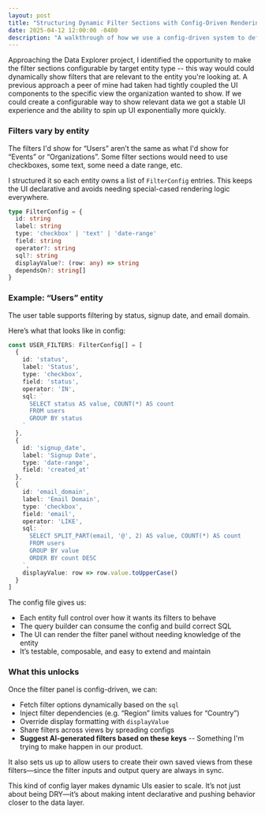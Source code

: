 ```yaml
---
layout: post
title: "Structuring Dynamic Filter Sections with Config-Driven Rendering"
date: 2025-04-12 12:00:00 -0400
description: "A walkthrough of how we use a config-driven system to define filter behavior across different data explorer views Covers dynamic SQL-backed filters, input types, and rendering logic—all declaratively mapped and easy to scale"
---
```


Approaching the Data Explorer project, I identified the opportunity to make the filter sections configurable by target entity type -- this way would could dynamically show filters that are relevant to the entity you're looking at. A previous approach a peer of mine had taken had tightly coupled the UI components to the specific view the organization wanted to show. If we could create a configurable way to show relevant data we got a stable UI experience and the ability to spin up UI exponentially more quickly.

### Filters vary by entity

The filters I'd show for “Users” aren’t the same as what I'd show for “Events” or “Organizations”. Some filter sections would need to use checkboxes, some text, some need a date range, etc.

I structured it so each entity owns a list of `FilterConfig` entries. This keeps the UI declarative and avoids needing special-cased rendering logic everywhere.

```ts
type FilterConfig = {
  id: string
  label: string
  type: 'checkbox' | 'text' | 'date-range'
  field: string
  operator?: string
  sql?: string
  displayValue?: (row: any) => string
  dependsOn?: string[]
}
```

### Example: “Users” entity

The user table supports filtering by status, signup date, and email domain.

Here’s what that looks like in config:

```ts
const USER_FILTERS: FilterConfig[] = [
  {
    id: 'status',
    label: 'Status',
    type: 'checkbox',
    field: 'status',
    operator: 'IN',
    sql: `
      SELECT status AS value, COUNT(*) AS count
      FROM users
      GROUP BY status
    `
  },
  {
    id: 'signup_date',
    label: 'Signup Date',
    type: 'date-range',
    field: 'created_at'
  },
  {
    id: 'email_domain',
    label: 'Email Domain',
    type: 'checkbox',
    field: 'email',
    operator: 'LIKE',
    sql: `
      SELECT SPLIT_PART(email, '@', 2) AS value, COUNT(*) AS count
      FROM users
      GROUP BY value
      ORDER BY count DESC
    `,
    displayValue: row => row.value.toUpperCase()
  }
]
```

The config file gives us:
- Each entity full control over how it wants its filters to behave
- The query builder can consume the config and build correct SQL
- The UI can render the filter panel without needing knowledge of the entity
- It’s testable, composable, and easy to extend and maintain

### What this unlocks

Once the filter panel is config-driven, we can:

- Fetch filter options dynamically based on the `sql`
- Inject filter dependencies (e.g. “Region” limits values for “Country”)
- Override display formatting with `displayValue`
- Share filters across views by spreading configs
- **Suggest AI-generated filters based on these keys** -- Something I'm trying to make happen in our product.

It also sets us up to allow users to create their own saved views from these filters—since the filter inputs and output query are always in sync.

This kind of config layer makes dynamic UIs easier to scale. It’s not just about being DRY—it’s about making intent declarative and pushing behavior closer to the data layer.
